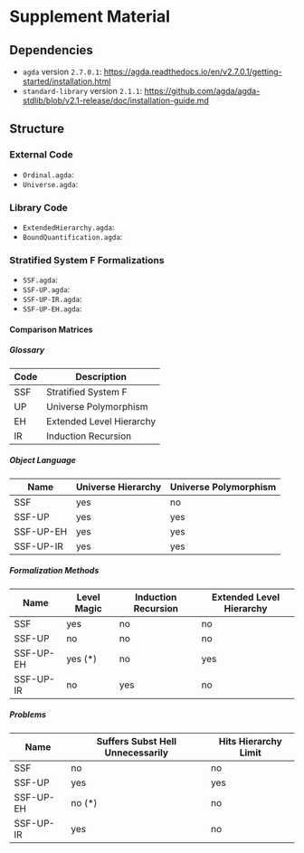 # Supplement Material

## Dependencies

- `agda` version `2.7.0.1`: https://agda.readthedocs.io/en/v2.7.0.1/getting-started/installation.html
- `standard-library` version `2.1.1`: https://github.com/agda/agda-stdlib/blob/v2.1-release/doc/installation-guide.md

## Structure

### External Code

- `Ordinal.agda`: 
- `Universe.agda`: 

### Library Code

- `ExtendedHierarchy.agda`: 
- `BoundQuantification.agda`: 

### Stratified System F Formalizations

- `SSF.agda`: 
- `SSF-UP.agda`:
- `SSF-UP-IR.agda`:
- `SSF-UP-EH.agda`:

#### Comparison Matrices 

##### Glossary 

| Code | Description |
|-----|--------------------------|
| SSF | Stratified System F      |
| UP  | Universe Polymorphism    |
| EH  | Extended Level Hierarchy |
| IR  | Induction Recursion      |

##### Object Language

| Name       | Universe Hierarchy | Universe Polymorphism |
|------------|--------------------|-----------------------|
| SSF        | yes                | no                    |
| SSF-UP     | yes                | yes                   |
| SSF-UP-EH  | yes                | yes                   |
| SSF-UP-IR  | yes                | yes                   |

##### Formalization Methods

| Name       | Level Magic | Induction Recursion | Extended Level Hierarchy |
|------------|-------------|---------------------|--------------------------|
| SSF        | yes         | no                  | no                       |
| SSF-UP     | no          | no                  | no                       |
| SSF-UP-EH  | yes (*)     | no                  | yes                      | 
| SSF-UP-IR  | no          | yes                 | no                       |


##### Problems 

| Name       | Suffers Subst Hell Unnecessarily | Hits Hierarchy Limit |
|------------|--------------------|----------------------|
| SSF        | no                 | no                   |
| SSF-UP     | yes                | yes                  |
| SSF-UP-EH  | no (*)             | no                   |
| SSF-UP-IR  | yes                | no                   |